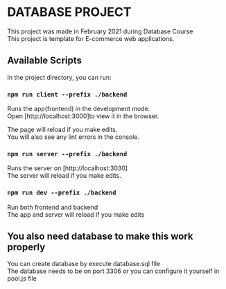 # DATABASE PROJECT

This project was made in February 2021 during Database Course\
This project is template for E-commerce web applications.

## Available Scripts

In the project directory, you can run:
### `npm run client --prefix ./backend`

Runs the app(frontend) in the development mode.\
Open [http://localhost:3000]to view it in the browser.

The page will reload if you make edits.\
You will also see any lint errors in the console.

### `npm run server --prefix ./backend`

Runs the server on [http://localhost:3030]\
The server will reload if you make edits.

### `npm run dev --prefix ./backend`

Run both frontend and backend\
The app and server will reload if you make edits

## You also need database to make this work properly
You can create database by execute database.sql file\
The database needs to be on port 3306
or you can configure it yourself in pool.js file
